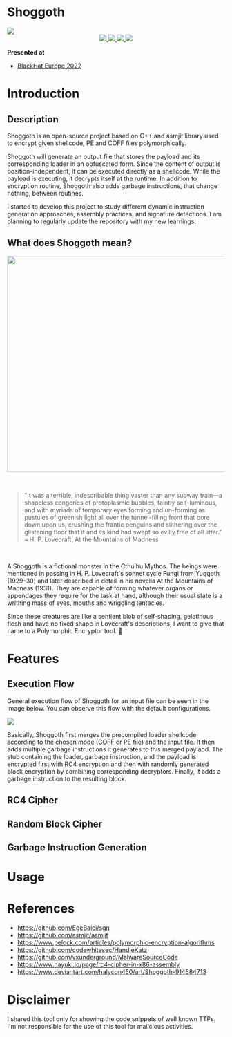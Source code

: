 # Shoggoth

<img src="https://github.com/frkngksl/Shoggoth/blob/main/img/logo.png?raw=true">

<div align="center">
 <a href="https://twitter.com/R0h1rr1m">
    <img src="https://img.shields.io/badge/License-MIT-green">
 </a>
 <a href="https://github.com/frkngksl/Shoggoth/issues">
    <img src="https://img.shields.io/github/issues/frkngksl/Shoggoth">
 </a>
 <a href="https://github.com/frkngksl/Shoggoth">
    <img src="https://img.shields.io/github/stars/frkngksl/Shoggoth?color=green&style=flat-square">
 </a>
<a href="https://twitter.com/R0h1rr1m">
    <img src="https://img.shields.io/twitter/follow/R0h1rr1m?style=social">
 </a>
</div>

**Presented at**
- [BlackHat Europe 2022](https://www.blackhat.com/eu-22/arsenal/schedule/index.html#shoggoth-asmjit-based-polymorphic-encryptor-29588)

# Introduction

## Description

Shoggoth is an open-source project based on C++ and asmjit library used to encrypt given shellcode, PE and COFF files polymorphically. 

Shoggoth will generate an output file that stores the payload and its corresponding loader in an obfuscated form. Since the content of output is position-independent, it can be executed directly as a shellcode. While the payload is executing, it decrypts itself at the runtime. In addition to encryption routine, Shoggoth also adds garbage instructions, that change nothing, between routines.

I started to develop this project to study different dynamic instruction generation approaches, assembly practices, and signature detections. I am planning to regularly update the repository with my new learnings. 


## What does Shoggoth mean?
<p align="center">
<img width="800" height="500" src="https://github.com/frkngksl/Shoggoth/blob/main/img/shoggoth.jpg?raw=true">
</p>

<br>

> "It was a terrible, indescribable thing vaster than any subway train—a shapeless congeries of protoplasmic bubbles, faintly self-luminous, and with myriads of temporary eyes forming and un-forming as pustules of greenish light all over the tunnel-filling front that bore down upon us, crushing the frantic penguins and slithering over the glistening floor that it and its kind had swept so evilly free of all litter."
> ~ H. P. Lovecraft, At the Mountains of Madness

<br>

A Shoggoth is a fictional monster in the Cthulhu Mythos. The beings were mentioned in passing in H. P. Lovecraft's sonnet cycle Fungi from Yuggoth (1929–30) and later described in detail in his novella At the Mountains of Madness (1931). They are capable of forming whatever organs or appendages they require for the task at hand, although their usual state is a writhing mass of eyes, mouths and wriggling tentacles.



Since these creatures are like a sentient blob of self-shaping, gelatinous flesh and have no fixed shape in Lovecraft's descriptions, I want to give that name to a Polymorphic Encryptor tool. :slightly_smiling_face: 

# Features
## Execution Flow

General execution flow of Shoggoth for an input file can be seen in the image below. You can observe this flow with the default configurations. 

<img src="https://github.com/frkngksl/Shoggoth/blob/main/img/ShoggothExecutionFlow.png">

Basically, Shoggoth first merges the precompiled loader shellcode according to the chosen mode (COFF or PE file) and the input file. It then adds multiple garbage instructions it generates to this merged paylaod. The stub containing the loader, garbage instruction, and the payload is encrypted first with RC4 encryption and then with randomly generated block encryption by combining corresponding decryptors. Finally, it adds a garbage instruction to the resulting block.

## RC4 Cipher

## Random Block Cipher

## Garbage Instruction Generation

# Usage

# References

- https://github.com/EgeBalci/sgn
- https://github.com/asmjit/asmjit
- https://www.pelock.com/articles/polymorphic-encryption-algorithms
- https://github.com/codewhitesec/HandleKatz
- https://github.com/vxunderground/MalwareSourceCode
- https://www.nayuki.io/page/rc4-cipher-in-x86-assembly
- https://www.deviantart.com/halycon450/art/Shoggoth-914584713

# Disclaimer

I shared this tool only for showing the code snippets of well known TTPs. I'm not responsible for the use of this tool for malicious activities.
